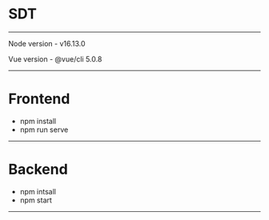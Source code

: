 # SDT
------------------------------------------
Node version - v16.13.0  

Vue version - @vue/cli 5.0.8

------------------------------------------
# Frontend
- npm install
- npm run serve
------------------------------------------
# Backend
- npm intsall
- npm start
------------------------------------------
